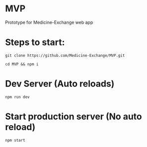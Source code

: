 # MVP
Prototype for Medicine-Exchange web app

# Steps to start:

````
git clone https://github.com/Medicine-Exchange/MVP.git
````

````
cd MVP && npm i
````

# Dev Server (Auto reloads)

````
npm run dev
````

# Start production server (No auto reload)

````
npm start
````